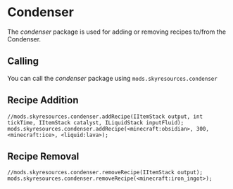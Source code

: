 # Condenser

The *condenser* package is used for adding or removing recipes to/from the Condenser.

## Calling

You can call the *condenser* package using `mods.skyresources.condenser`

## Recipe Addition

    //mods.skyresources.condenser.addRecipe(IItemStack output, int tickTime, IItemStack catalyst, ILiquidStack inputFluid);
    mods.skyresources.condenser.addRecipe(<minecraft:obsidian>, 300, <minecraft:ice>, <liquid:lava>);
    

## Recipe Removal

    //mods.skyresources.condenser.removeRecipe(IItemStack output);
    mods.skyresources.condenser.removeRecipe(<minecraft:iron_ingot>);